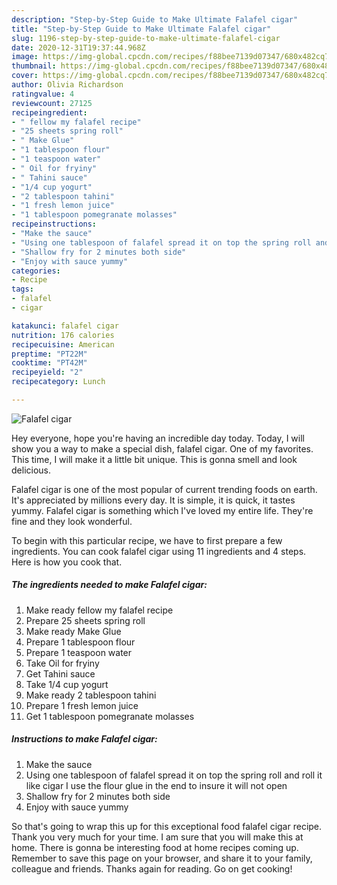```yaml
---
description: "Step-by-Step Guide to Make Ultimate Falafel cigar"
title: "Step-by-Step Guide to Make Ultimate Falafel cigar"
slug: 1196-step-by-step-guide-to-make-ultimate-falafel-cigar
date: 2020-12-31T19:37:44.968Z
image: https://img-global.cpcdn.com/recipes/f88bee7139d07347/680x482cq70/falafel-cigar-recipe-main-photo.jpg
thumbnail: https://img-global.cpcdn.com/recipes/f88bee7139d07347/680x482cq70/falafel-cigar-recipe-main-photo.jpg
cover: https://img-global.cpcdn.com/recipes/f88bee7139d07347/680x482cq70/falafel-cigar-recipe-main-photo.jpg
author: Olivia Richardson
ratingvalue: 4
reviewcount: 27125
recipeingredient:
- " fellow my falafel recipe"
- "25 sheets spring roll"
- " Make Glue"
- "1 tablespoon flour"
- "1 teaspoon water"
- " Oil for fryiny"
- " Tahini sauce"
- "1/4 cup yogurt"
- "2 tablespoon tahini"
- "1 fresh lemon juice"
- "1 tablespoon pomegranate molasses"
recipeinstructions:
- "Make the sauce"
- "Using one tablespoon of falafel spread it on top the spring roll and roll it like cigar I use the flour glue in the end to insure it will not open"
- "Shallow fry for 2 minutes both side"
- "Enjoy with sauce yummy"
categories:
- Recipe
tags:
- falafel
- cigar

katakunci: falafel cigar 
nutrition: 176 calories
recipecuisine: American
preptime: "PT22M"
cooktime: "PT42M"
recipeyield: "2"
recipecategory: Lunch

---
```



![Falafel cigar](https://img-global.cpcdn.com/recipes/f88bee7139d07347/680x482cq70/falafel-cigar-recipe-main-photo.jpg)

Hey everyone, hope you're having an incredible day today. Today, I will show you a way to make a special dish, falafel cigar. One of my favorites. This time, I will make it a little bit unique. This is gonna smell and look delicious.

Falafel cigar is one of the most popular of current trending foods on earth. It's appreciated by millions every day. It is simple, it is quick, it tastes yummy. Falafel cigar is something which I've loved my entire life. They're fine and they look wonderful.




To begin with this particular recipe, we have to first prepare a few ingredients. You can cook falafel cigar using 11 ingredients and 4 steps. Here is how you cook that.

<!--inarticleads1-->

##### The ingredients needed to make Falafel cigar:

1. Make ready  fellow my falafel recipe
1. Prepare 25 sheets spring roll
1. Make ready  Make Glue
1. Prepare 1 tablespoon flour
1. Prepare 1 teaspoon water
1. Take  Oil for fryiny
1. Get  Tahini sauce
1. Take 1/4 cup yogurt
1. Make ready 2 tablespoon tahini
1. Prepare 1 fresh lemon juice
1. Get 1 tablespoon pomegranate molasses




<!--inarticleads2-->

##### Instructions to make Falafel cigar:

1. Make the sauce
1. Using one tablespoon of falafel spread it on top the spring roll and roll it like cigar I use the flour glue in the end to insure it will not open
1. Shallow fry for 2 minutes both side
1. Enjoy with sauce yummy




So that's going to wrap this up for this exceptional food falafel cigar recipe. Thank you very much for your time. I am sure that you will make this at home. There is gonna be interesting food at home recipes coming up. Remember to save this page on your browser, and share it to your family, colleague and friends. Thanks again for reading. Go on get cooking!
